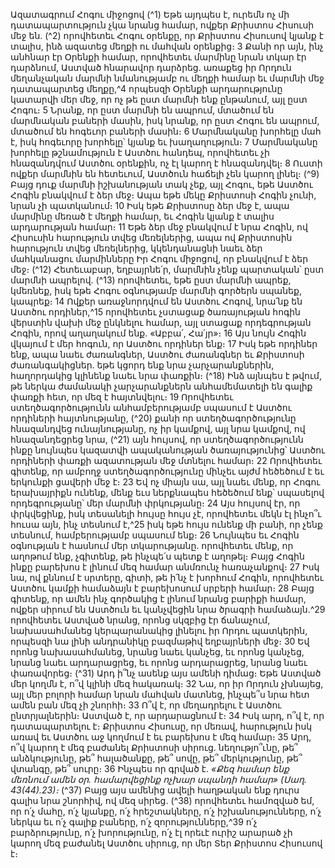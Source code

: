 
Ազատագրում Հոգու միջոցով
(^1) Եթե այդպես է, ուրեմն ոչ մի դատապարտություն չկա նրանց համար, ովքեր Քրիստոս Հիսուսի մեջ են. (^2) որովհետեւ
Հոգու օրենքը, որ Քրիստոս Հիսուսով կյանք է տալիս, ինձ ազատեց մեղքի ու մահվան օրենքից։ 3 Քանի որ այն, ինչ
անհնար էր Օրենքի համար, որովհետեւ մարմինը նրան տկար էր դարձնում, Աստված հնարավոր դարձրեց. առաքեց իր
Որդուն մեղանչական մարմնի նմանությամբ ու մեղքի համար եւ մարմնի մեջ դատապարտեց մեղքը,^4 որպեսզի Օրենքի
արդարությունը կատարվի մեր մեջ, որ ոչ թե ըստ մարմնի ենք ընթանում, այլ ըստ Հոգու։ 5 Նրանք, որ ըստ մարմնի են
ապրում, մտածում են մարմնական բաների մասին, իսկ նրանք, որ ըստ Հոգու են ապրում, մտածում են հոգեւոր բաների
մասին։ 6 Մարմնականը խորհելը մահ է, իսկ հոգեւորը խորհելը՝ կյանք եւ խաղաղություն։ 7 Մարմնականը խորհելը
թշնամություն է Աստծու հանդեպ, որովհետեւ չի հնազանդվում Աստծու օրենքին, ոչ էլ կարող է հնազանդվել։ 8 Ուստի
ովքեր մարմնին են հետեւում, Աստծուն հաճելի չեն կարող լինել։
(^9) Բայց դուք մարմնի իշխանության տակ չեք, այլ Հոգու, եթե Աստծու Հոգին բնակվում է ձեր մեջ։ Ապա եթե մեկը
Քրիստոսի Հոգին չունի, նրան չի պատկանում։ 10 Իսկ եթե Քրիստոսը ձեր մեջ է, ապա մարմինը մեռած է մեղքի համար,
եւ Հոգին կյանք է տալիս արդարության համար։ 11 Եթե ձեր մեջ բնակվում է նրա Հոգին, ով Հիսուսին հարություն տվեց
մեռելներից, ապա ով Քրիստոսին հարություն տվեց մեռելներից, կկենդանացնի նաեւ ձեր մահկանացու մարմինները Իր
Հոգու միջոցով, որ բնակվում է ձեր մեջ։
(^12) Հետեւաբար, եղբայրնե՛ր, մարմնին չենք պարտական՝ ըստ մարմնի ապրելով. (^13) որովհետեւ, եթե ըստ մարմնի
ապրեք, կմեռնեք, իսկ եթե Հոգու օգնությամբ մարմնի գործերն սպանեք, կապրեք։ 14 Ովքեր առաջնորդվում են Աստծու
Հոգով, նրա՛նք են Աստծու որդիներ,^15 որովհետեւ չստացաք ծառայության հոգին վերստին վախի մեջ ընկնելու համար,
այլ ստացաք որդեգրության Հոգին, որով աղաղակում ենք. «Աբբա՛, Հա՛յր»։ 16 Այս նույն Հոգին վկայում է մեր հոգուն, որ
Աստծու որդիներ ենք։ 17 Իսկ եթե որդիներ ենք, ապա նաեւ ժառանգներ, Աստծու ժառանգներ եւ Քրիստոսի
ժառանգակիցներ. եթե կցորդ ենք նրա չարչարանքներին, հաղորդակից կլինենք նաեւ նրա փառքին։
(^18) Ինձ այնպես է թվում, թե ներկա ժամանակի չարչարանքներն անհամեմատելի են գալիք փառքի հետ, որ մեզ է
հայտնվելու։ 19 Որովհետեւ ստեղծագործությունն անհամբերությամբ սպասում է Աստծու որդիների հայտնությանը,
(^20) քանի որ ստեղծագործությունը հնազանդվեց ունայնությանը, ոչ իր կամքով, այլ նրա կամքով, ով հնազանդեցրեց նրա,
(^21) այն հույսով, որ ստեղծագործությունն ինքը նույնպես կազատվի ապականության ծառայությունից՝ Աստծու որդիների
փառքի ազատության մեջ մտնելու համար։ 22 Որովհետեւ գիտենք, որ ամբողջ ստեղծագործությունը մինչեւ այժմ
հեծեծում է եւ երկունքի ցավերի մեջ է։ 23 Եվ ոչ միայն սա, այլ նաեւ մենք, որ Հոգու երախայրիքն ունենք, մենք եւս
ներքնապես հեծեծում ենք՝ սպասելով որդեգրությանը՝ մեր մարմնի փրկությանը։ 24 Այս հույսով էր, որ փրկվեցինք, իսկ
տեսանելի հույսը հույս չէ, որովհետեւ մեկն էլ ինչո՞ւ հուսա այն, ինչ տեսնում է,^25 իսկ եթե հույս ունենք մի բանի, որ չենք
տեսնում, համբերությամբ սպասում ենք։ 26 Նույնպես եւ Հոգին օգնության է հասնում մեր տկարությանը. որովհետեւ
մենք, որ աղոթում ենք, չգիտենք, թե ինչպե՛ս պետք է աղոթել։ Բայց Հոգին ինքը բարեխոս է լինում մեզ համար անմռունչ
հառաչանքով։ 27 Իսկ նա, ով քննում է սրտերը, գիտի, թե ի՛նչ է խորհում Հոգին, որովհետեւ Աստծու կամքի համաձայն է
բարեխոսում սրբերի համար։ 28 Բայց գիտենք, որ ամեն ինչ գործակից է լինում նրանց բարիքի համար, ովքեր սիրում են
Աստծուն եւ կանչվեցին նրա ծրագրի համաձայն.^29 որովհետեւ Աստված նրանց, որոնց սկզբից էր ճանաչում,
նախասահմանեց կերպարանակից լինելու իր Որդու պատկերին, որպեսզի նա լինի անդրանիկը բազմաթիվ եղբայրների
մեջ։ 30 Եվ որոնց նախասահմանեց, նրանց նաեւ կանչեց, եւ որոնց կանչեց, նրանց նաեւ արդարացրեց, եւ որոնց
արդարացրեց, նրանց նաեւ փառավորեց։
(^31) Արդ ի՞նչ ասենք այս ամենի դիմաց։ Եթե Աստված մեր կողմն է, ո՞վ կլինի մեզ հակառակ։ 32 Նա, որ իր Որդուն
չխնայեց, այլ մեր բոլորի համար նրան մահվան մատնեց, ինչպե՞ս նրա հետ ամեն բան մեզ չի շնորհի։ 33 Ո՞վ է, որ
մեղադրելու է Աստծու ընտրյալներին։ Աստված է, որ արդարացնում է։ 34 Իսկ արդ, ո՞վ է, որ դատապարտելու է։ Քրիստոս
Հիսուսը, որ մեռավ, հարություն իսկ առավ եւ Աստծու աջ կողմում է եւ բարեխոս է մեզ համար։ 35 Արդ, ո՞վ կարող է մեզ
բաժանել Քրիստոսի սիրուց. նեղությո՞ւնը, թե՞ անձկությունը, թե՞ հալածանքը, թե՞ սովը, թե՞ մերկությունը, թե՞
վտանգը, թե՞ սուրը։ 36 Ինչպես որ գրված է.
_«Քեզ համար ենք մեռնում ամեն օր.
համարվեցինք ոչխար սպանդի համար» (Սաղ. 43(44).23)։_
(^37) Բայց այս ամենից ավելի հաղթական ենք դուրս գալիս նրա շնորհիվ, ով մեզ սիրեց. (^38) որովհետեւ համոզված եմ, որ
ո՛չ մահը, ո՛չ կյանքը, ո՛չ հրեշտակները, ո՛չ իշխանությունները, ո՛չ ներկա եւ ո՛չ գալիք բաները, ո՛չ զորությունները,^39 ո՛չ
բարձրությունը, ո՛չ խորությունը, ո՛չ էլ որեւէ ուրիշ արարած չի կարող մեզ բաժանել Աստծու սիրուց, որ մեր Տեր
Քրիստոս Հիսուսով է։
